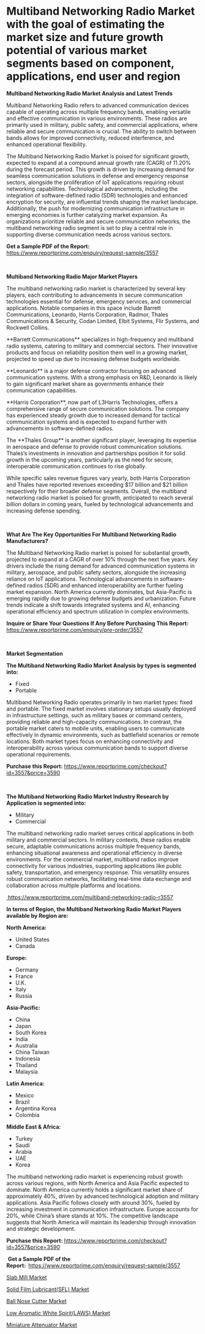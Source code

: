 <p><h1>Multiband Networking Radio Market with the goal of estimating the market size and future growth potential of various market segments based on component, applications, end user and region</h1></p><p><strong>Multiband Networking Radio Market Analysis and Latest Trends</strong></p>
<p><p>Multiband Networking Radio refers to advanced communication devices capable of operating across multiple frequency bands, enabling versatile and effective communication in various environments. These radios are primarily used in military, public safety, and commercial applications, where reliable and secure communication is crucial. The ability to switch between bands allows for improved connectivity, reduced interference, and enhanced operational flexibility.</p><p>The Multiband Networking Radio Market is poised for significant growth, expected to expand at a compound annual growth rate (CAGR) of 11.20% during the forecast period. This growth is driven by increasing demand for seamless communication solutions in defense and emergency response sectors, alongside the proliferation of IoT applications requiring robust networking capabilities. Technological advancements, including the integration of software-defined radio (SDR) technologies and enhanced encryption for security, are influential trends shaping the market landscape. Additionally, the push for modernizing communication infrastructure in emerging economies is further catalyzing market expansion. As organizations prioritize reliable and secure communication networks, the multiband networking radio segment is set to play a central role in supporting diverse communication needs across various sectors.</p></p>
<p><strong>Get a Sample PDF of the Report:&nbsp;</strong> <a href="https://www.reportprime.com/enquiry/request-sample/3557">https://www.reportprime.com/enquiry/request-sample/3557</a></p>
<p>&nbsp;</p>
<p><strong>Multiband Networking Radio Major Market Players</strong></p>
<p><p>The multiband networking radio market is characterized by several key players, each contributing to advancements in secure communication technologies essential for defense, emergency services, and commercial applications. Notable companies in this space include Barrett Communications, Leonardo, Harris Corporation, Radmor, Thales Communications & Security, Codan Limited, Elbit Systems, Flir Systems, and Rockwell Collins.</p><p>**Barrett Communications** specializes in high-frequency and multiband radio systems, catering to military and commercial sectors. Their innovative products and focus on reliability position them well in a growing market, projected to speed up due to increasing defense budgets worldwide.</p><p>**Leonardo** is a major defense contractor focusing on advanced communication systems. With a strong emphasis on R&D, Leonardo is likely to gain significant market share as governments enhance their communication capabilities.</p><p>**Harris Corporation**, now part of L3Harris Technologies, offers a comprehensive range of secure communication solutions. The company has experienced steady growth due to increased demand for tactical communication systems and is expected to expand further with advancements in software-defined radios.</p><p>The **Thales Group** is another significant player, leveraging its expertise in aerospace and defense to provide robust communication solutions. Thales’s investments in innovation and partnerships position it for solid growth in the upcoming years, particularly as the need for secure, interoperable communication continues to rise globally.</p><p>While specific sales revenue figures vary yearly, both Harris Corporation and Thales have reported revenues exceeding $17 billion and $21 billion respectively for their broader defense segments. Overall, the multiband networking radio market is poised for growth, anticipated to reach several billion dollars in coming years, fueled by technological advancements and increasing defense spending.</p></p>
<p>&nbsp;</p>
<p><strong>What Are The Key Opportunities For Multiband Networking Radio Manufacturers?</strong></p>
<p><p>The Multiband Networking Radio market is poised for substantial growth, projected to expand at a CAGR of over 10% through the next five years. Key drivers include the rising demand for advanced communication systems in military, aerospace, and public safety sectors, alongside the increasing reliance on IoT applications. Technological advancements in software-defined radios (SDR) and enhanced interoperability are further fueling market expansion. North America currently dominates, but Asia-Pacific is emerging rapidly due to growing defense budgets and urbanization. Future trends indicate a shift towards integrated systems and AI, enhancing operational efficiency and spectrum utilization in complex environments.</p></p>
<p><strong>Inquire or Share Your Questions If Any Before Purchasing This Report:</strong> <a href="https://www.reportprime.com/enquiry/pre-order/3557">https://www.reportprime.com/enquiry/pre-order/3557</a></p>
<p>&nbsp;</p>
<p><strong>Market Segmentation</strong></p>
<p><strong>The Multiband Networking Radio Market Analysis by types is segmented into:</strong></p>
<p><ul><li>Fixed</li><li>Portable</li></ul></p>
<p><p>Multiband Networking Radio operates primarily in two market types: fixed and portable. The fixed market involves stationary setups usually deployed in infrastructure settings, such as military bases or command centers, providing reliable and high-capacity communications. In contrast, the portable market caters to mobile units, enabling users to communicate effectively in dynamic environments, such as battlefield scenarios or remote locations. Both market types focus on enhancing connectivity and interoperability across various communication bands to support diverse operational requirements.</p></p>
<p><strong>Purchase this Report:&nbsp;</strong><a href="https://www.reportprime.com/checkout?id=3557&price=3590">https://www.reportprime.com/checkout?id=3557&price=3590</a></p>
<p>&nbsp;</p>
<p><strong>The Multiband Networking Radio Market Industry Research by Application is segmented into:</strong></p>
<p><ul><li>Military</li><li>Commercial</li></ul></p>
<p><p>The multiband networking radio market serves critical applications in both military and commercial sectors. In military contexts, these radios enable secure, adaptable communications across multiple frequency bands, enhancing situational awareness and operational efficiency in diverse environments. For the commercial market, multiband radios improve connectivity for various industries, supporting applications like public safety, transportation, and emergency response. This versatility ensures robust communication networks, facilitating real-time data exchange and collaboration across multiple platforms and locations.</p></p>
<p><a href="https://www.reportprime.com/multiband-networking-radio-r3557">&nbsp;https://www.reportprime.com/multiband-networking-radio-r3557</a></p>
<p><strong>In terms of Region, the Multiband Networking Radio Market Players available by Region are:</strong></p>
<p>
    <p> <strong> North America: </strong>
        <ul>
            <li>United States</li>
            <li>Canada</li>
        </ul>
        </p> 
    <p> <strong> Europe: </strong>
        <ul>
            <li>Germany</li>
            <li>France</li>
            <li>U.K.</li>
            <li>Italy</li>
            <li>Russia</li>
        </ul>
        </p> 
    <p> <strong> Asia-Pacific: </strong>
        <ul>
            <li>China</li>
            <li>Japan</li>
            <li>South Korea</li>
            <li>India</li>
            <li>Australia</li>
            <li>China Taiwan</li>
            <li>Indonesia</li>
            <li>Thailand</li>
            <li>Malaysia</li>
        </ul>
        </p> 
    <p> <strong> Latin America: </strong>
        <ul>
            <li>Mexico</li>
            <li>Brazil</li>
            <li>Argentina Korea</li>
            <li>Colombia</li>
        </ul>
        </p> 
    <p> <strong> Middle East & Africa: </strong>
        <ul>
            <li>Turkey</li>
            <li>Saudi</li>
            <li>Arabia</li>
            <li>UAE</li>
            <li>Korea</li>
        </ul>
    </p>
    </p>
<p><p>The multiband networking radio market is experiencing robust growth across various regions, with North America and Asia Pacific expected to dominate. North America currently holds a significant market share of approximately 40%, driven by advanced technological adoption and military applications. Asia Pacific follows closely with around 30%, fueled by increasing investment in communication infrastructure. Europe accounts for 20%, while China’s share stands at 10%. The competitive landscape suggests that North America will maintain its leadership through innovation and strategic development.</p></p>
<p><strong>Purchase this Report: </strong><a href="https://www.reportprime.com/checkout?id=3557&price=3590">https://www.reportprime.com/checkout?id=3557&price=3590</a></p>
<p>&nbsp;<strong>Get a Sample PDF of the Report:&nbsp;&nbsp;</strong><a href="https://www.reportprime.com/enquiry/request-sample/3557">https://www.reportprime.com/enquiry/request-sample/3557</a></p>
<p><strong></strong></p>
<p><p><a href="https://www.linkedin.com/pulse/slab-mill-market-size-growing-cagr-48-report-covers-analysis-p3cqc?trackingId=XiBaiNvQRBexVuIM6p4X1g%3D%3D">Slab Mill Market</a></p><p><a href="https://issuu.com/reportprime-2/docs/solid-film-lubricantsfl-market-size_ce5f99e4826e86">Solid Film Lubricant(SFL) Market</a></p><p><a href="https://www.linkedin.com/pulse/global-ball-nose-cutter-market-landscape-future-trends-g1vzc?trackingId=mFVwGB9ARcqitgOLevbQZg%3D%3D">Ball Nose Cutter Market</a></p><p><a href="https://issuu.com/reportprime-2/docs/low-aromatic-white-spiritlaws-marke_1355ee261124d1">Low Aromatic White Spirit(LAWS) Market</a></p><p><a href="https://github.com/sofayahoo2023/Market-Research-Report-List-6/blob/main/miniature-attenuator-market.md">Miniature Attenuator Market</a></p></p>